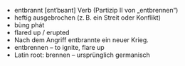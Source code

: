 - entbrannt	[ɛntˈbʁant]	Verb (Partizip II von „entbrennen“)
- heftig ausgebrochen (z. B. ein Streit oder Konflikt)
- bùng phát
- flared up / erupted
- Nach dem Angriff entbrannte ein neuer Krieg.
- entbrennen – to ignite, flare up	
- Latin root: brennen – ursprünglich germanisch